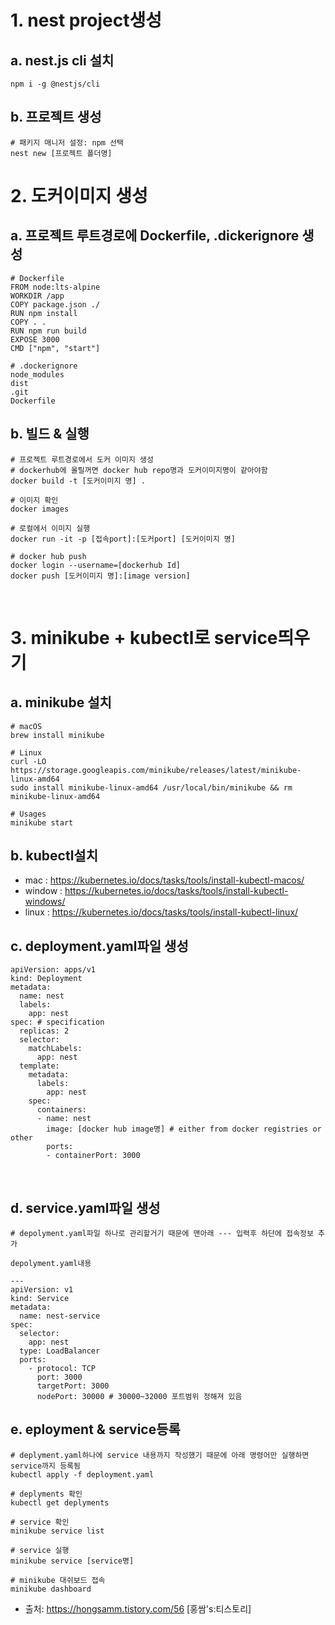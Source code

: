 # 1. nest project생성
## a. nest.js cli 설치
```
npm i -g @nestjs/cli
```

## b. 프로젝트 생성
```
# 패키지 매니저 설정: npm 선택
nest new [프로젝트 폴더명]
```
# 2. 도커이미지 생성
## a. 프로젝트 루트경로에 Dockerfile, .dickerignore 생성
```
# Dockerfile
FROM node:lts-alpine
WORKDIR /app
COPY package.json ./
RUN npm install
COPY . .
RUN npm run build
EXPOSE 3000
CMD ["npm", "start"]
```
```
# .dockerignore
node_modules
dist
.git
Dockerfile
```

## b. 빌드 & 실행
```
# 프로젝트 루트경로에서 도커 이미지 생성
# dockerhub에 올릴꺼면 docker hub repo명과 도커이미지명이 같아야함
docker build -t [도커이미지 명] .

# 이미지 확인
docker images

# 로컬에서 이미지 실행
docker run -it -p [접속port]:[도커port] [도커이미지 명]

# docker hub push
docker login --username=[dockerhub Id]
docker push [도커이미지 명]:[image version]
```
 
# 3. minikube + kubectl로 service띄우기
## a. minikube 설치
```
# macOS
brew install minikube

# Linux
curl -LO https://storage.googleapis.com/minikube/releases/latest/minikube-linux-amd64
sudo install minikube-linux-amd64 /usr/local/bin/minikube && rm minikube-linux-amd64

# Usages
minikube start
```

## b. kubectl설치
- mac : https://kubernetes.io/docs/tasks/tools/install-kubectl-macos/
- window : https://kubernetes.io/docs/tasks/tools/install-kubectl-windows/
- linux : https://kubernetes.io/docs/tasks/tools/install-kubectl-linux/

## c. deployment.yaml파일 생성
```
apiVersion: apps/v1
kind: Deployment
metadata:
  name: nest
  labels:
    app: nest
spec: # specification
  replicas: 2
  selector: 
    matchLabels:
      app: nest
  template:
    metadata:
      labels: 
        app: nest
    spec:
      containers:
      - name: nest
        image: [docker hub image명] # either from docker registries or other
        ports:
        - containerPort: 3000
```
 
## d. service.yaml파일 생성
```
# depolyment.yaml파일 하나로 관리할거기 때문에 맨아래 --- 입력후 하단에 접속정보 추가

depolyment.yaml내용

---
apiVersion: v1
kind: Service
metadata:
  name: nest-service
spec:
  selector:
    app: nest
  type: LoadBalancer
  ports:
    - protocol: TCP
      port: 3000
      targetPort: 3000
      nodePort: 30000 # 30000~32000 포트범위 정해져 있음
```

## e. eployment & service등록
```
# deplyment.yaml하나에 service 내용까지 작성했기 때문에 아래 명령어만 실행하면 service까지 등록됨
kubectl apply -f deployment.yaml

# deplyments 확인
kubectl get deplyments

# service 확인
minikube service list

# service 실행
minikube service [service명]

# minikube 대쉬보드 접속
minikube dashboard
```
- 출처: https://hongsamm.tistory.com/56 [홍쌈's:티스토리]